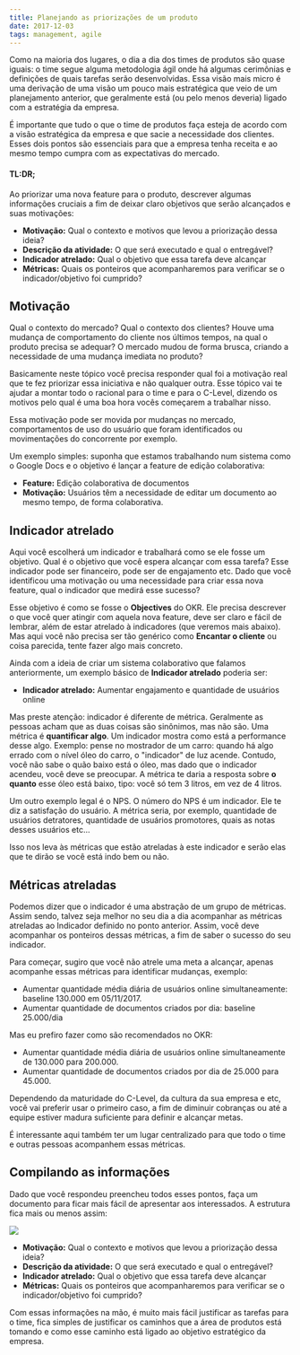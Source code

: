 ```yaml
---
title: Planejando as priorizações de um produto
date: 2017-12-03
tags: management, agile
---
```


Como na maioria dos lugares, o dia a dia dos times de produtos são quase iguais: o time segue alguma metodologia ágil onde há algumas cerimônias e definições de quais tarefas serão desenvolvidas. Essa visão mais micro é uma derivação de uma visão um pouco mais estratégica que veio de um planejamento anterior, que geralmente está (ou pelo menos deveria) ligado com a estratégia da empresa. 

É importante que tudo o que o time de produtos faça esteja de acordo com a visão estratégica da empresa e que sacie a necessidade dos clientes. Esses dois pontos são essenciais para que a empresa tenha receita e ao mesmo tempo cumpra com as expectativas do mercado.

#### TL:DR;
Ao priorizar uma nova feature para o produto, descrever algumas informações cruciais a fim de deixar claro objetivos que serão alcançados e suas motivações:

- **Motivação:** Qual o contexto e motivos que levou a priorização dessa ideia?
- **Descrição da atividade:** O que será executado e qual o entregável?
- **Indicador atrelado:** Qual o objetivo que essa tarefa deve alcançar
- **Métricas:** Quais os ponteiros que acompanharemos para verificar se o indicador/objetivo foi cumprido?

## Motivação
Qual o contexto do mercado? Qual o contexto dos clientes? Houve uma mudança de comportamento do cliente nos últimos tempos, na qual o produto precisa se adequar? O mercado mudou de forma brusca, criando a necessidade de uma mudança imediata no produto?

Basicamente neste tópico você precisa responder qual foi a motivação real que te fez priorizar essa iniciativa e não qualquer outra. Esse tópico vai te ajudar a montar todo o racional para o time e para o C-Level, dizendo os motivos pelo qual é uma boa hora vocês começarem a trabalhar nisso.

Essa motivação pode ser movida por mudanças no mercado, comportamentos de uso do usuário que foram identificados ou movimentações do concorrente por exemplo.

Um exemplo simples: suponha que estamos trabalhando num sistema como o Google Docs e o objetivo é lançar a feature de edição colaborativa:

- **Feature:** Edição colaborativa de documentos
- **Motivação:** Usuários têm a necessidade de editar um documento ao mesmo tempo, de forma colaborativa.

## Indicador atrelado
Aqui você escolherá um indicador e trabalhará como se ele fosse um objetivo. Qual é o objetivo que você espera alcançar com essa tarefa? Esse indicador pode ser financeiro, pode ser de engajamento etc. Dado que você identificou uma motivação ou uma necessidade para criar essa nova feature, qual o indicador que medirá esse sucesso?

Esse objetivo é como se fosse o **Objectives** do OKR. Ele precisa descrever o que você quer atingir com aquela nova feature, deve ser claro e fácil de lembrar, além de estar atrelado à indicadores (que veremos mais abaixo). Mas aqui você não precisa ser tão genérico como **Encantar o cliente** ou coisa parecida, tente fazer algo mais concreto.

Ainda com a ideia de criar um sistema colaborativo que falamos anteriormente, um exemplo básico de **Indicador atrelado** poderia ser:

- **Indicador atrelado:** Aumentar engajamento e quantidade de usuários online

Mas preste atenção: indicador é diferente de métrica. Geralmente as pessoas acham que as duas coisas são sinônimos, mas não são. 
Uma métrica é **quantificar algo**. Um indicador mostra como está a performance desse algo. Exemplo: pense no mostrador de um carro: quando há algo errado com o nível óleo do carro, o "indicador" de luz acende. Contudo, você não sabe o quão baixo está o óleo, mas dado que o indicador acendeu, você deve se preocupar. A métrica te daria a resposta sobre **o quanto** esse óleo está baixo, tipo: você só tem 3 litros, em vez de 4 litros.

Um outro exemplo legal é o NPS. O número do NPS é um indicador. Ele te diz a satisfação do usuário. A métrica seria, por exemplo, quantidade de usuários detratores, quantidade de usuários promotores, quais as notas desses usuários etc...

Isso nos leva às métricas que estão atreladas à este indicador e serão elas que te dirão se você está indo bem ou não.

## Métricas atreladas
Podemos dizer que o indicador é uma abstração de um grupo de métricas. Assim sendo, talvez seja melhor no seu dia a dia acompanhar as métricas atreladas ao Indicador definido no ponto anterior. Assim, você deve acompanhar os ponteiros dessas métricas, a fim de saber o sucesso do seu indicador.

Para começar, sugiro que você não atrele uma meta a alcançar, apenas acompanhe essas métricas para identificar mudanças, exemplo: 

- Aumentar quantidade média diária de usuários online simultaneamente: baseline 130.000 em 05/11/2017.
- Aumentar quantidade de documentos criados por dia: baseline 25.000/dia

Mas eu prefiro fazer como são recomendados no OKR:

- Aumentar quantidade média diária de usuários online simultaneamente de 130.000 para 200.000.
- Aumentar quantidade de documentos criados por dia de 25.000 para 45.000.

Dependendo da maturidade do C-Level, da cultura da sua empresa e etc, você vai preferir usar o primeiro caso, a fim de diminuir cobranças ou até a equipe estiver madura suficiente para definir e alcançar metas.

É interessante aqui também ter um lugar centralizado para que todo o time e outras pessoas acompanhem essas métricas.

## Compilando as informações
Dado que você respondeu preencheu todos esses pontos, faça um documento para ficar mais fácil de apresentar aos interessados. A estrutura fica mais ou menos assim:

![](https://i.imgur.com/YW4aTc4.png)

- **Motivação:** Qual o contexto e motivos que levou a priorização dessa ideia?
- **Descrição da atividade:** O que será executado e qual o entregável?
- **Indicador atrelado:** Qual o objetivo que essa tarefa deve alcançar
- **Métricas:** Quais os ponteiros que acompanharemos para verificar se o indicador/objetivo foi cumprido?

Com essas informações na mão, é muito mais fácil justificar as tarefas para o time, fica simples de justificar os caminhos que a área de produtos está tomando e como esse caminho está ligado ao objetivo estratégico da empresa.